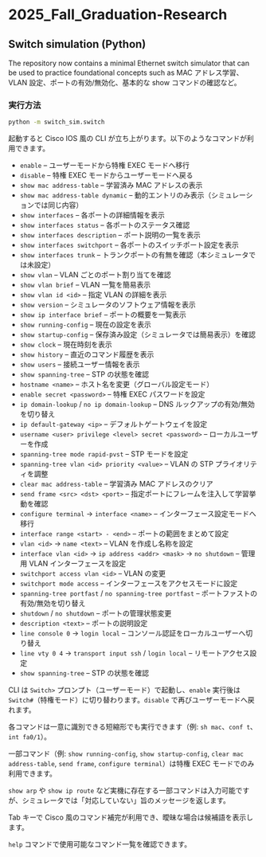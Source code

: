 # 2025_Fall_Graduation-Research

## Switch simulation (Python)

The repository now contains a minimal Ethernet switch simulator that can be used
to practice foundational concepts such as MAC アドレス学習、VLAN 設定、ポートの有効/無効化、基本的な show コマンドの確認など。

### 実行方法

```bash
python -m switch_sim.switch
```

起動すると Cisco IOS 風の CLI が立ち上がります。以下のようなコマンドが利用できます。

- `enable` – ユーザーモードから特権 EXEC モードへ移行
- `disable` – 特権 EXEC モードからユーザーモードへ戻る
- `show mac address-table` – 学習済み MAC アドレスの表示
- `show mac address-table dynamic` – 動的エントリのみ表示（シミュレーションでは同じ内容）
- `show interfaces` – 各ポートの詳細情報を表示
- `show interfaces status` – 各ポートのステータス確認
- `show interfaces description` – ポート説明の一覧を表示
- `show interfaces switchport` – 各ポートのスイッチポート設定を表示
- `show interfaces trunk` – トランクポートの有無を確認（本シミュレータでは未設定）
- `show vlan` – VLAN ごとのポート割り当てを確認
- `show vlan brief` – VLAN 一覧を簡易表示
- `show vlan id <id>` – 指定 VLAN の詳細を表示
- `show version` – シミュレータのソフトウェア情報を表示
- `show ip interface brief` – ポートの概要を一覧表示
- `show running-config` – 現在の設定を表示
- `show startup-config` – 保存済み設定（シミュレータでは簡易表示）を確認
- `show clock` – 現在時刻を表示
- `show history` – 直近のコマンド履歴を表示
- `show users` – 接続ユーザー情報を表示
- `show spanning-tree` – STP の状態を確認
- `hostname <name>` – ホスト名を変更（グローバル設定モード）
- `enable secret <password>` – 特権 EXEC パスワードを設定
- `ip domain-lookup` / `no ip domain-lookup` – DNS ルックアップの有効/無効を切り替え
- `ip default-gateway <ip>` – デフォルトゲートウェイを設定
- `username <user> privilege <level> secret <password>` – ローカルユーザーを作成
- `spanning-tree mode rapid-pvst` – STP モードを設定
- `spanning-tree vlan <id> priority <value>` – VLAN の STP プライオリティを調整
- `clear mac address-table` – 学習済み MAC アドレスのクリア
- `send frame <src> <dst> <port>` – 指定ポートにフレームを注入して学習挙動を確認
- `configure terminal` → `interface <name>` – インターフェース設定モードへ移行
- `interface range <start> - <end>` – ポートの範囲をまとめて設定
- `vlan <id>` → `name <text>` – VLAN を作成し名称を設定
- `interface vlan <id>` → `ip address <addr> <mask>` → `no shutdown` – 管理用 VLAN インターフェースを設定
- `switchport access vlan <id>` – VLAN の変更
- `switchport mode access` – インターフェースをアクセスモードに設定
- `spanning-tree portfast` / `no spanning-tree portfast` – ポートファストの有効/無効を切り替え
- `shutdown` / `no shutdown` – ポートの管理状態変更
- `description <text>` – ポートの説明設定
- `line console 0` → `login local` – コンソール認証をローカルユーザーへ切り替え
- `line vty 0 4` → `transport input ssh` / `login local` – リモートアクセス設定
 - `show spanning-tree` – STP の状態を確認

CLI は `Switch>` プロンプト（ユーザーモード）で起動し、`enable` 実行後は `Switch#`（特権モード）に切り替わります。`disable` で再びユーザーモードへ戻れます。

各コマンドは一意に識別できる短縮形でも実行できます（例: `sh mac`、`conf t`、`int fa0/1`）。

一部コマンド（例: `show running-config`, `show startup-config`, `clear mac address-table`, `send frame`, `configure terminal`）は特権 EXEC モードでのみ利用できます。

`show arp` や `show ip route` など実機に存在する一部コマンドは入力可能ですが、シミュレータでは「対応していない」旨のメッセージを返します。

Tab キーで Cisco 風のコマンド補完が利用でき、曖昧な場合は候補語を表示します。

`help` コマンドで使用可能なコマンド一覧を確認できます。

